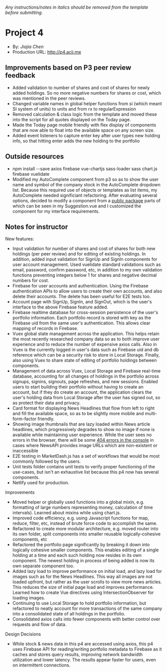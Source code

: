 *Any instructions/notes in italics should be removed from the template before submitting.*

# Project 4
+ By: *Jiajia Chen*
+ Production URL: <http://p4.acjj.me>

## Improvements based on P3 peer review feedback

* Added validation to number of shares and cost of shares for newly added holdings. So no more negative numbers for shares or cost, which was mentioned in the peer reviews.
* Changed variable names in global helper functions from si (which meant SI system of units) to units and from rx to regularExpression
* Removed calculation & class logic from the template and moved these into the script for all quotes displayed on the Today page.
* Made the Today page mobile friendly with flex display of components that are now able to float into the available space on any screen size.
* Added event listeners to capture enter key after user types new holding info, so that hitting enter adds the new holding to the portfolio


## Outside resources

* npm install --save axios firebase vue-chartjs sass-loader sass chart.js firebase vuelidate
* Modified my AutoComplete component from p3 so as to show the user name and symbol of the company stock in the AutoComplete dropdown list. Because this required use of objects or templates as list items, my AutoComplete needed significiant refactoring. After evaluating several options, decided to modify a component from a [public package](https://github.com/iamstevendao/vue-suggestion) parts of which can be seen in my Suggestion.vue and I customized the component for my interface requirements.


## Notes for instructor

New features:
* Input validation for number of shares and cost of shares for both new holdings (per peer review) and for editing of existing holdings. In addition, added input validation for SignUp and SignIn components for user account management. Used vuelidate standard validations such as email, password, confirm password, etc, in addition to my own validation functions preventing integers below 1 for shares and negative decimal numbers for cost.
* Firebase for user accounts and authentication. Using the Firebase authentication APIs to allow users to create their own accounts, and also delete their accounts. The delete has been useful for E2E tests too.
* Account page with SignUp, SignIn, and SignOut, which is the user's interface to the above Firebase feature added.
* Firebase realtime database for cross-session persistence of the user's portfolio information. Each portfolio record is stored with key as the Firebase uid from the same user's authentication. This allows clear mapping of records in Firebase.
* Vuex global state management across the application. This helps retain the most recently researched company data so as to both improve user experience and to reduce the number of expensive axios calls. Also in Vuex is the currently logged in user's data such as Firebase uid and db reference which can be a security risk to store in Local Storage. Finally, also using Vuex to share state of editing of portfolio holdings between components.
* Management of data across Vuex, Local Storage and Firebase real-time database, accounting for all changes of holdings in the portfolio across signups, signins, signouts, page refreshes, and new sessions. Enabled users to start building their portfolio without having to create an account, but if they do create an account, the application clears the user's holding data from Local Storage after the user has signed out, so as protect their data and privacy.
* Card format for displaying News Headlines that flow from left to right and fill the available space, so as to be slightly more mobile and multi-form-factor friendly.
* Showing image thumbnails that are lazy loaded within News article headlines, which progressively degrades to show no image if none is available while maintaining user experience. While the user sees no errors in the browser, there will be some [404 errors in the console](https://stackoverflow.com/questions/7035466/check-if-file-exists-but-prevent-404-error-in-console-from-showing-up) in cases where NewsAPI provides image URLs which are non-existent or inaccessible
* E2E testing in MarketDash.js has a set of workflows that would be most commonly followed by the users.
* Unit tests folder contains unit tests to verify proper functioning of the use-cases, but isn't an exhaustive list because this p4 now has several components.
* Netlify used for production.

Improvements
* Moved helper or globally used functions into a global mixin, e.g. formatting of large numbers representing money, calculation of time intervals). Learned about mixins while using chart.js.
* Improved code efficiency, e.g. using Javascript functions for map, reduce, filter, etc, instead of brute force code to accomplish the same.
* Refactored to create more modular architecture, e.g. moved router into its own folder, split components into smaller reusable logically-cohesive components, etc
* Refactored the portfolio page significantly by breaking it down into logically cohesive smaller components. This enables editing of a single holding at a time and each such holding now resides in its own component. The newest holding in process of being added is now its own separate component too.
* Added lazy load to improve performance on initial load, and lazy load for images such as for the News Headlines. This way all images are not loaded upfront, but rather as the user scrolls to view more news articles. This reduces the size of initial page load and improves performance.  Learned how to create Vue directives using IntersectionObserver for loading images.
* Continuing to use Local Storage to hold portfolio information, but refactored to neatly account for more transactions of the same company into a consolidated state of all holdings in the portfolio.
* Consolidated axios calls into fewer components with better control over requests and flow of data.

Design Decisions
* While stock & news data in this p4 are accessed using axios, this p4 uses Firebase API for reading/writing portfolio metadata to Firebase as it caches and stores query results, improving network bandwidth utilization and lower latency. The results appear faster for users, even on intermittent connections.
